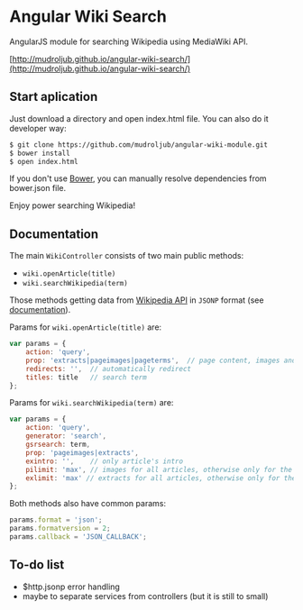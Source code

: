 # Angular Wiki Search
AngularJS module for searching Wikipedia using MediaWiki API.

[http://mudroljub.github.io/angular-wiki-search/](http://mudroljub.github.io/angular-wiki-search/)

## Start aplication
Just download a directory and open index.html file. You can also do it developer way:

```sh
$ git clone https://github.com/mudroljub/angular-wiki-module.git
$ bower install
$ open index.html
```

If you don't use [Bower](http://bower.io/), you can manually resolve dependencies from bower.json file.

Enjoy power searching Wikipedia!

## Documentation
The main `WikiController` consists of two main public methods:
- `wiki.openArticle(title)`
- `wiki.searchWikipedia(term)`

Those methods getting data from [Wikipedia API](http://en.wikipedia.org/w/api.php) in `JSONP` format (see [documentation](https://www.mediawiki.org/wiki/API:Main_page)).

Params for `wiki.openArticle(title)` are:

```js
var params = {
    action: 'query',
    prop: 'extracts|pageimages|pageterms',  // page content, images and synonyms
    redirects: '',  // automatically redirect
    titles: title   // search term
};
```

Params for `wiki.searchWikipedia(term)` are:

```js
var params = {
    action: 'query',
    generator: 'search',
    gsrsearch: term,
    prop: 'pageimages|extracts',
    exintro: '',    // only article's intro
    pilimit: 'max', // images for all articles, otherwise only for the first
    exlimit: 'max' // extracts for all articles, otherwise only for the first
};
```

Both methods also have common params:

```js
params.format = 'json';
params.formatversion = 2;
params.callback = 'JSON_CALLBACK';
```

## To-do list
- $http.jsonp error handling
- maybe to separate services from controllers (but it is still to small)
